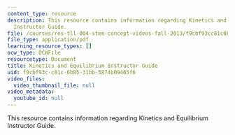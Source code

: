 ```yaml
---
content_type: resource
description: This resource contains information regarding Kinetics and Equilibrium
  Instructor Guide.
file: /courses/res-tll-004-stem-concept-videos-fall-2013/f9cbf93cc81c6b8531bb5874b09465f6_MITRES_TLL-004F13_Kin_IG.pdf
file_type: application/pdf
learning_resource_types: []
ocw_type: OCWFile
resourcetype: Document
title: Kinetics and Equilibrium Instructor Guide
uid: f9cbf93c-c81c-6b85-31bb-5874b09465f6
video_files:
  video_thumbnail_file: null
video_metadata:
  youtube_id: null
---
```

This resource contains information regarding Kinetics and Equilibrium Instructor Guide.

